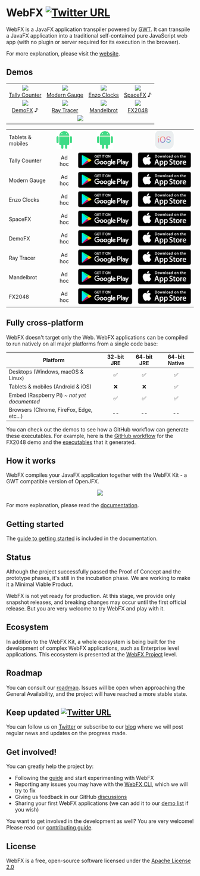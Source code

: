 # WebFX [![Twitter URL](https://img.shields.io/twitter/url/https/twitter.com/WebFXProject.svg?style=social&label=WebFXProject)](https://twitter.com/WebFXProject)

WebFX is a JavaFX application transpiler powered by [GWT][gwt-website]. It can transpile a JavaFX application into a traditional self-contained pure JavaScript web app (with no plugin or server required for its execution in the browser).

For more explanation, please visit the [website][webfx-website].

## Demos

<div align="center">
<table>
<tr>
<td align="center"><a href="https://tallycounter.webfx.dev"><img src="https://webfx-demos.github.io/webfx-demos-videos/TallyCounter.webp"/><br/>Tally Counter</a>
</td>
<td align="center"><a href="https://moderngauge.webfx.dev"><img src="https://webfx-demos.github.io/webfx-demos-videos/ModernGauge.webp"/><br/>Modern Gauge</a></td>
<td align="center"><a href="https://enzoclocks.webfx.dev"> <img src="https://webfx-demos.github.io/webfx-demos-videos/EnzoClocks.webp"/><br/> Enzo Clocks</a></td>
<td align="center"><a href="https://spacefx.webfx.dev"><img src="https://webfx-demos.github.io/webfx-demos-videos/SpaceFX.webp"/><br/>SpaceFX</a> ♪</td>
</tr>
<tr>
<td align="center"><a href="https://demofx.webfx.dev"><img src="https://webfx-demos.github.io/webfx-demos-videos/DemoFX.webp"/><br/>DemoFX</a> ♪</td>
<td align="center"><a href="https://raytracer.webfx.dev"><img src="https://webfx-demos.github.io/webfx-demos-videos/RayTracer.webp"/><br/>Ray Tracer</a></td>
<td align="center"><a href="https://mandelbrot.webfx.dev"><img src="https://webfx-demos.github.io/webfx-demos-videos/Mandelbrot.GIF"/><br/>Mandelbrot</a></td>
<td align="center"><a href="https://fx2048.webfx.dev"><img src="https://webfx-demos.github.io/webfx-demos-videos/FX2048.webp"/><br/>FX2048</a></td>
</tr>
<tr>
<td colspan="4" align="center">
<a href="https://github.com/webfx-demos">
<img width="100%" src='https://webfx-demos.github.io/webfx-demos-videos/MoreDemos.svg'/>
</a>
</td>
</tr>
</table>

<table>
<tr>
<td>Tablets & mobiles</td>
<td align="center"><img height="50" src="android.png"/></td>
<td align="center"><img height="50" src="android.png"/></td>
<td align="center"><img height="50" src="ios.png"/></td>
</tr>
<tr>
<td>Tally Counter</td>
<td align="center"><a>Ad hoc</a></td>
<td align="center"><a><img src="google-play.png"></a></td>
<td align="center"><a><img src="app-store.png"/></a></td>
</tr>
<tr>
<td>Modern Gauge</td>
<td align="center"><a>Ad hoc</a></td>
<td align="center"><a><img src="google-play.png"></a></td>
<td align="center"><a><img src="app-store.png"/></a></td>
</tr>
<tr>
<td>Enzo Clocks</td>
<td align="center"><a>Ad hoc</a></td>
<td align="center"><a><img src="google-play.png"></a></td>
<td align="center"><a><img src="app-store.png"/></a></td>
</tr>
<tr>
<td>SpaceFX</td>
<td align="center"><a>Ad hoc</a></td>
<td align="center"><a><img src="google-play.png"></a></td>
<td align="center"><a><img src="app-store.png"/></a></td>
</tr>
<tr>
<td>DemoFX</td>
<td align="center"><a>Ad hoc</a></td>
<td align="center"><a><img src="google-play.png"></a></td>
<td align="center"><a><img src="app-store.png"/></a></td>
</tr>
<tr>
<td>Ray Tracer</td>
<td align="center"><a>Ad hoc</a></td>
<td align="center"><a><img src="google-play.png"></a></td>
<td align="center"><a><img src="app-store.png"/></a></td>
</tr>
<tr>
<td>Mandelbrot</td>
<td align="center"><a>Ad hoc</a></td>
<td align="center"><a><img src="google-play.png"></a></td>
<td align="center"><a><img src="app-store.png"/></a></td>
</tr>
<tr>
<td>FX2048</td>
<td align="center"><a>Ad hoc</a></td>
<td align="center"><a><img src="google-play.png"></a></td>
<td align="center"><a><img src="app-store.png"/></a></td>
</tr>
</table>
</div>

## Fully cross-platform

WebFX doesn't target only the Web. WebFX applications can be compiled to run natively on all major platforms from a single code base:

<div align="center">

| Platform                                    | 32-bit JRE | 64-bit JRE | 64-bit Native |
|---------------------------------------------|:----------:|:----------:|:-------------:|
| Desktops (Windows, macOS & Linux)           |     ✅      |     ✅      |       ✅       |
| Tablets & mobiles (Android & iOS)           |     ❌      |     ❌      |       ✅       |
| Embed (Raspberry Pi) ~ *not yet documented* |     ✅      |     ✅      |       ✅       |
| Browsers (Chrome, FireFox, Edge, etc...)    |     --     |     --     |      --       |

</div>

You can check out the demos to see how a GitHub workflow can generate these executables.
For example, here is the [GitHub workflow](https://github.com/webfx-demos/webfx-demo-fx2048/blob/main/.github/workflows/builds.yml) for the FX2048 demo and the [executables](https://github.com/webfx-demos/webfx-demo-fx2048/releases) that it generated.

## How it works

WebFX compiles your JavaFX application together with the WebFX Kit - a GWT compatible version of OpenJFX.

<div align="center">
    <picture>
      <source media="(prefers-color-scheme: dark)" srcset="https://docs.webfx.dev/webfx-readmes/webfx-kit-dark.svg">
      <img src="https://docs.webfx.dev/webfx-how-it-works.svg">
    </picture>
</div>

For more explanation, please read the [documentation][webfx-docs].

## Getting started

The [guide to getting started][webfx-guide] is included in the documentation.

## Status

Although the project successfully passed the Proof of Concept and the prototype phases, it's still in the incubation phase. We are working to make it a Minimal Viable Product.

WebFX is not yet ready for production.
At this stage, we provide only snapshot releases, and breaking changes may occur until the first official release.
But you are very welcome to try WebFX and play with it.

## Ecosystem

In addition to the WebFX Kit, a whole ecosystem is being built for the development of complex WebFX applications, such as Enterprise level applications. This ecosystem is presented at the [WebFX Project](https://github.com/webfx-project) level.

## Roadmap

You can consult our [roadmap](ROADMAP.md). Issues will be open when approaching the General Availability, and the project will have reached a more stable state.


## Keep updated [![Twitter URL](https://img.shields.io/twitter/url/https/twitter.com/WebFXProject.svg?style=social&label=WebFXProject)](https://twitter.com/WebFXProject)

You can follow us on [Twitter](https://twitter.com/WebFXProject) or subscribe to our [blog][webfx-blog] where we will post regular news and updates on the progress made.

## Get involved!

You can greatly help the project by:

- Following the [guide][webfx-guide] and start experimenting with WebFX
- Reporting any issues you may have with the [WebFX CLI][webfx-cli-repo], which we will try to fix
- Giving us feedback in our GitHub [discussions][webfx-discussions]
- Sharing your first WebFX applications (we can add it to our [demo list][webfx-demos] if you wish)

You want to get involved in the development as well? You are very welcome! Please read our [contributing guide](CONTRIBUTING.md).

## License

WebFX is a free, open-source software licensed under the [Apache License 2.0](../LICENSE)

[webfx-website]: https://webfx.dev
[webfx-docs]: https://docs.webfx.dev
[webfx-demos]: https://github.com/webfx-demos
[webfx-guide]: https://docs.webfx.dev/#_getting_started
[webfx-blog]: https://blog.webfx.dev
[webfx-discussions]: https://github.com/webfx-project/webfx/discussions
[webfx-contact]: mailto:maintainer@webfx.dev
[webfx-cli-repo]: https://github.com/webfx-project/webfx-cli
[gwt-website]: http://www.gwtproject.org
